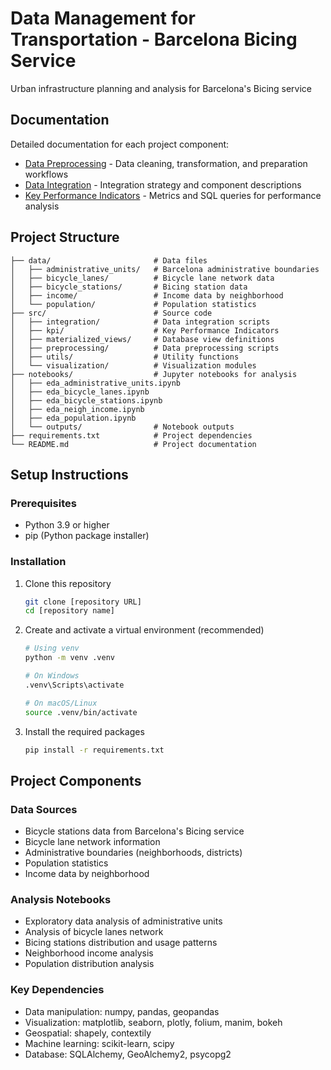 # Data Management for Transportation - Barcelona Bicing Service

Urban infrastructure planning and analysis for Barcelona's Bicing service

## Documentation

Detailed documentation for each project component:

- [Data Preprocessing](src/preprocessing/README.md) - Data cleaning, transformation, and preparation workflows
- [Data Integration](src/integration/README.md) - Integration strategy and component descriptions
- [Key Performance Indicators](src/kpi/README.md) - Metrics and SQL queries for performance analysis

## Project Structure

```
├── data/                       # Data files
│   ├── administrative_units/   # Barcelona administrative boundaries
│   ├── bicycle_lanes/          # Bicycle lane network data
│   ├── bicycle_stations/       # Bicing station data
│   ├── income/                 # Income data by neighborhood
│   └── population/             # Population statistics
├── src/                        # Source code
│   ├── integration/            # Data integration scripts
│   ├── kpi/                    # Key Performance Indicators
│   ├── materialized_views/     # Database view definitions
│   ├── preprocessing/          # Data preprocessing scripts
│   ├── utils/                  # Utility functions
│   └── visualization/          # Visualization modules
├── notebooks/                  # Jupyter notebooks for analysis
│   ├── eda_administrative_units.ipynb
│   ├── eda_bicycle_lanes.ipynb
│   ├── eda_bicycle_stations.ipynb
│   ├── eda_neigh_income.ipynb
│   ├── eda_population.ipynb
│   └── outputs/                # Notebook outputs
├── requirements.txt            # Project dependencies
└── README.md                   # Project documentation
```

## Setup Instructions

### Prerequisites
- Python 3.9 or higher
- pip (Python package installer)

### Installation

1. Clone this repository
   ```bash
   git clone [repository URL]
   cd [repository name]
   ```

2. Create and activate a virtual environment (recommended)
   ```bash
   # Using venv
   python -m venv .venv
   
   # On Windows
   .venv\Scripts\activate
   
   # On macOS/Linux
   source .venv/bin/activate
   ```

3. Install the required packages
   ```bash
   pip install -r requirements.txt
   ```

## Project Components

### Data Sources
- Bicycle stations data from Barcelona's Bicing service
- Bicycle lane network information
- Administrative boundaries (neighborhoods, districts)
- Population statistics
- Income data by neighborhood

### Analysis Notebooks
- Exploratory data analysis of administrative units
- Analysis of bicycle lanes network
- Bicing stations distribution and usage patterns
- Neighborhood income analysis
- Population distribution analysis

### Key Dependencies
- Data manipulation: numpy, pandas, geopandas
- Visualization: matplotlib, seaborn, plotly, folium, manim, bokeh
- Geospatial: shapely, contextily
- Machine learning: scikit-learn, scipy
- Database: SQLAlchemy, GeoAlchemy2, psycopg2
